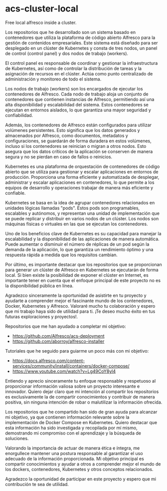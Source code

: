 # acs-cluster-local
Free local alfresco inside a cluster.

Los repositorios que he desarrollado son un sistema basado en contenedores que utiliza la plataforma de código abierto Alfresco para la gestión de contenidos empresariales. Este sistema está diseñado para ser desplegado en un clúster de Kubernetes y consta de tres nodos, un panel de control (control panel) y dos nodos de trabajo (workers).

El control panel es responsable de coordinar y gestionar la infraestructura de Kubernetes, así como de controlar la distribución de tareas y la asignación de recursos en el clúster. Actúa como punto centralizado de administración y monitoreo de todo el sistema.

Los nodos de trabajo (workers) son los encargados de ejecutar los contenedores de Alfresco. Cada nodo de trabajo aloja un conjunto de contenedores que contienen instancias de Alfresco, permitiendo así una alta disponibilidad y escalabilidad del sistema. Estos contenedores se ejecutan en entornos aislados, lo que garantiza una mayor seguridad y confiabilidad.

Además, los contenedores de Alfresco están configurados para utilizar volúmenes persistentes. Esto significa que los datos generados y almacenados por Alfresco, como documentos, metadatos y configuraciones, se guardarán de forma duradera en estos volúmenes, incluso si los contenedores se reinician o migran a otros nodos. Esto asegura que los datos críticos de la aplicación se conserven de manera segura y no se pierdan en caso de fallos o reinicios.

Kubernetes es una plataforma de orquestación de contenedores de código abierto que se utiliza para gestionar y escalar aplicaciones en entornos de producción. Proporciona una forma eficiente y automatizada de desplegar, administrar y escalar aplicaciones en contenedores, lo que permite a los equipos de desarrollo y operaciones trabajar de manera más eficiente y confiable.

Kubernetes se basa en la idea de agrupar contenedores relacionados en unidades lógicas llamadas "pods". Estos pods son programables, escalables y autónomos, y representan una unidad de implementación que se puede replicar y distribuir en varios nodos de un clúster. Los nodos son máquinas físicas o virtuales en las que se ejecutan los contenedores.

Uno de los beneficios clave de Kubernetes es su capacidad para manejar la escalabilidad y la disponibilidad de las aplicaciones de manera automática. Puede aumentar o disminuir el número de réplicas de un pod según la demanda de la aplicación, lo que garantiza un rendimiento óptimo y una respuesta rápida a medida que los requisitos cambian.

Por último, es importante destacar que los repositorios que se proporcionan para generar un clúster de Alfresco en Kubernetes se ejecutarán de forma local. Si bien existe la posibilidad de exponer el clúster en Internet, es importante tener en cuenta que el enfoque principal de este proyecto no es la disponibilidad pública en línea.

Agradezco sinceramente la oportunidad de asistirte en tu proyecto y ayudarte a comprender mejor el fascinante mundo de los contenedores, Docker, Kubernetes y Alfresco. Valoraré mucho tu colaboración y espero que mi trabajo haya sido de utilidad para ti. ¡Te deseo mucho éxito en tus futuras exploraciones y proyectos!.

Repositorios que me han ayudado a completar mi objetivo:
- https://github.com/Alfresco/acs-deployment
- https://github.com/aborroy/alfresco-installer

Tutoriales que he seguido para guiarme un poco más con mi objetivo:
- https://docs.alfresco.com/content-services/community/install/containers/docker-compose/
- https://www.youtube.com/watch?v=Lg49CoY8yl4

Entiendo y aprecio sinceramente tu enfoque responsable y respetuoso al proporcionar información valiosa sobre un proyecto interesante e innovador. Quiero dejar claro que mi intención al compartir los repositorios es exclusivamente la de compartir conocimientos y contribuir de manera positiva, sin ninguna intención de robar o malutilizar la información ofrecida.

Los repositorios que he compartido han sido de gran ayuda para alcanzar mi objetivo, ya que contienen información relevante sobre la implementación de Docker Compose en Kubernetes. Quiero destacar que esta información ha sido investigada y recopilada por mí mismo, demostrando mi compromiso con el aprendizaje y la búsqueda de soluciones.

Valorando la importancia de actuar de manera ética e íntegra, me enorgullece mantener una postura responsable al garantizar el uso adecuado de la información proporcionada. Mi objetivo principal es compartir conocimientos y ayudar a otros a comprender mejor el mundo de los dockers, contenedores, Kubernetes y otros conceptos relacionados.

Agradezco la oportunidad de participar en este proyecto y espero que mi contribución te sea de utilidad.
